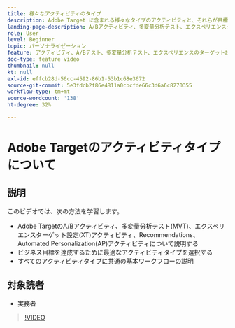 ```yaml
---
title: 様々なアクティビティのタイプ
description: Adobe Target に含まれる様々なタイプのアクティビティと、それらが目標の達成にどのように役立つかについて説明します。このビデオでは、A/B アクティビティ、多変量分析テスト（MVT）、エクスペリエンスのターゲット設定（XT） アクティビティ、推奨事項、Automated Personalization（AP）アクティビティの基本について説明します。
landing-page-description: A/Bアクティビティ、多変量分析テスト、エクスペリエンスターゲット設定アクティビティ、RecommendationsおよびAutomated Personalizationアクティビティの基本について説明します。
role: User
level: Beginner
topic: パーソナライゼーション
feature: アクティビティ、A/Bテスト、多変量分析テスト、エクスペリエンスのターゲット設定、Recommendations、Automated Personalization、Visual Experience Composer(VEC)
doc-type: feature video
thumbnail: null
kt: null
exl-id: effcb28d-56cc-4592-86b1-53b1c68e3672
source-git-commit: 5e3fdcb2f86e4811a0cbcfde66c3d6a6c8270355
workflow-type: tm+mt
source-wordcount: '138'
ht-degree: 32%

---
```


# Adobe Targetのアクティビティタイプについて

## 説明

このビデオでは、次の方法を学習します。

* Adobe TargetのA/Bアクティビティ、多変量分析テスト(MVT)、エクスペリエンスターゲット設定(XT)アクティビティ、Recommendations、Automated Personalization(AP)アクティビティについて説明する
* ビジネス目標を達成するために最適なアクティビティタイプを選択する
* すべてのアクティビティタイプに共通の基本ワークフローの説明

## 対象読者

* 実務者

>[!VIDEO](https://video.tv.adobe.com/v/17386/?quality=12)
